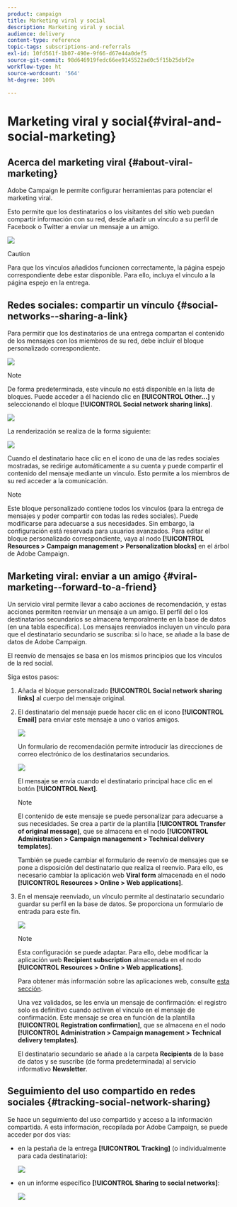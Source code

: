 ```yaml
---
product: campaign
title: Marketing viral y social
description: Marketing viral y social
audience: delivery
content-type: reference
topic-tags: subscriptions-and-referrals
exl-id: 10fd561f-1b07-490e-9f66-d67e44a0def5
source-git-commit: 98d646919fedc66ee9145522ad0c5f15b25dbf2e
workflow-type: ht
source-wordcount: '564'
ht-degree: 100%

---
```


# Marketing viral y social{#viral-and-social-marketing}

## Acerca del marketing viral {#about-viral-marketing}

Adobe Campaign le permite configurar herramientas para potenciar el marketing viral.

Esto permite que los destinatarios o los visitantes del sitio web puedan compartir información con su red, desde añadir un vínculo a su perfil de Facebook o Twitter a enviar un mensaje a un amigo.

![](assets/s_ncs_user_viral_icons.png)

>[!CAUTION]
>
>Para que los vínculos añadidos funcionen correctamente, la página espejo correspondiente debe estar disponible. Para ello, incluya el vínculo a la página espejo en la entrega.

## Redes sociales: compartir un vínculo {#social-networks--sharing-a-link}

Para permitir que los destinatarios de una entrega compartan el contenido de los mensajes con los miembros de su red, debe incluir el bloque personalizado correspondiente.

![](assets/s_ncs_user_viral_add_link.png)

>[!NOTE]
>
>De forma predeterminada, este vínculo no está disponible en la lista de bloques. Puede acceder a él haciendo clic en **[!UICONTROL Other...]** y seleccionando el bloque **[!UICONTROL Social network sharing links]**.

![](assets/s_ncs_user_viral_add_link_via_others.png)

La renderización se realiza de la forma siguiente:

![](assets/s_ncs_user_viral_add_link_rendering.png)

Cuando el destinatario hace clic en el icono de una de las redes sociales mostradas, se redirige automáticamente a su cuenta y puede compartir el contenido del mensaje mediante un vínculo. Esto permite a los miembros de su red acceder a la comunicación.

>[!NOTE]
>
>Este bloque personalizado contiene todos los vínculos (para la entrega de mensajes y poder compartir con todas las redes sociales). Puede modificarse para adecuarse a sus necesidades. Sin embargo, la configuración está reservada para usuarios avanzados. Para editar el bloque personalizado correspondiente, vaya al nodo **[!UICONTROL Resources > Campaign management > Personalization blocks]** en el árbol de Adobe Campaign.

## Marketing viral: enviar a un amigo {#viral-marketing--forward-to-a-friend}

Un servicio viral permite llevar a cabo acciones de recomendación, y estas acciones permiten reenviar un mensaje a un amigo. El perfil del o los destinatarios secundarios se almacena temporalmente en la base de datos (en una tabla específica). Los mensajes reenviados incluyen un vínculo para que el destinatario secundario se suscriba: si lo hace, se añade a la base de datos de Adobe Campaign.

El reenvío de mensajes se basa en los mismos principios que los vínculos de la red social.

Siga estos pasos:

1. Añada el bloque personalizado **[!UICONTROL Social network sharing links]** al cuerpo del mensaje original.
1. El destinatario del mensaje puede hacer clic en el icono **[!UICONTROL Email]** para enviar este mensaje a uno o varios amigos.

   ![](assets/s_ncs_user_viral_email_link.png)

   Un formulario de recomendación permite introducir las direcciones de correo electrónico de los destinatarios secundarios.

   ![](assets/s_ncs_user_viral_email_msg.png)

   El mensaje se envía cuando el destinatario principal hace clic en el botón **[!UICONTROL Next]**.

   >[!NOTE]
   >
   >El contenido de este mensaje se puede personalizar para adecuarse a sus necesidades. Se crea a partir de la plantilla **[!UICONTROL Transfer of original message]**, que se almacena en el nodo **[!UICONTROL Administration > Campaign management > Technical delivery templates]**.
   >
   >También se puede cambiar el formulario de reenvío de mensajes que se pone a disposición del destinatario que realiza el reenvío. Para ello, es necesario cambiar la aplicación web **Viral form** almacenada en el nodo **[!UICONTROL Resources > Online > Web applications]**.

1. En el mensaje reenviado, un vínculo permite al destinatario secundario guardar su perfil en la base de datos. Se proporciona un formulario de entrada para este fin.

   ![](assets/s_ncs_user_viral_create_account_form.png)

   >[!NOTE]
   >
   >Esta configuración se puede adaptar. Para ello, debe modificar la aplicación web **Recipient subscription** almacenada en el nodo **[!UICONTROL Resources > Online > Web applications]**.
   >
   >Para obtener más información sobre las aplicaciones web, consulte [esta sección](../../web/using/about-web-applications.md).

   Una vez validados, se les envía un mensaje de confirmación: el registro solo es definitivo cuando activen el vínculo en el mensaje de confirmación. Este mensaje se crea en función de la plantilla **[!UICONTROL Registration confirmation]**, que se almacena en el nodo **[!UICONTROL Administration > Campaign management > Technical delivery templates]**.

   El destinatario secundario se añade a la carpeta **Recipients** de la base de datos y se suscribe (de forma predeterminada) al servicio informativo **Newsletter**.

## Seguimiento del uso compartido en redes sociales {#tracking-social-network-sharing}

Se hace un seguimiento del uso compartido y acceso a la información compartida. A esta información, recopilada por Adobe Campaign, se puede acceder por dos vías:

* en la pestaña de la entrega **[!UICONTROL Tracking]** (o individualmente para cada destinatario):

   ![](assets/s_ncs_user_network_del_tracking_tab.png)

* en un informe específico **[!UICONTROL Sharing to social networks]**:

   ![](assets/s_ncs_user_viral_report.png)
